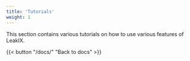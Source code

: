 ```yaml
---
title: 'Tutorials'
weight: 1
---
```


This section contains various tutorials on how to use various features of
LeakIX.

{{< button "/docs/" "Back to docs" >}}
